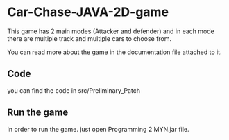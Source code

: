 # Car-Chase-JAVA-2D-game

This game has 2 main modes (Attacker and defender) 
and in each mode there are multiple track and multiple cars to choose from.

You can read more about the game in the documentation file attached to it.

## Code
you can find the code in src/Preliminary_Patch

## Run the game
In order to run the game. just open Programming 2 MYN.jar file.
